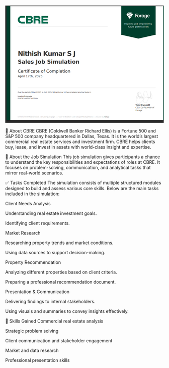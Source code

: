 
![CBRE Sales Simulation](https://raw.githubusercontent.com/Nithishsj23/CBRE-s-Sales-Forage-Job-Simulation-/main/cbresales1.png)







🏢 About CBRE
CBRE (Coldwell Banker Richard Ellis) is a Fortune 500 and S&P 500 company headquartered in Dallas, Texas. It is the world’s largest commercial real estate services and investment firm. CBRE helps clients buy, lease, and invest in assets with world-class insight and expertise.

🎯 About the Job Simulation
This job simulation gives participants a chance to understand the key responsibilities and expectations of roles at CBRE. It focuses on problem-solving, communication, and analytical tasks that mirror real-world scenarios.

✅ Tasks Completed
The simulation consists of multiple structured modules designed to build and assess various core skills. Below are the main tasks included in the simulation:

Client Needs Analysis

Understanding real estate investment goals.

Identifying client requirements.

Market Research

Researching property trends and market conditions.

Using data sources to support decision-making.

Property Recommendation

Analyzing different properties based on client criteria.

Preparing a professional recommendation document.

Presentation & Communication

Delivering findings to internal stakeholders.

Using visuals and summaries to convey insights effectively.

🧠 Skills Gained
Commercial real estate analysis

Strategic problem solving

Client communication and stakeholder engagement

Market and data research

Professional presentation skills

